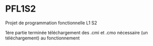 # PFL1S2
Projet de programmation fonctionnelle L1 S2

1ère partie terminée téléchargement des .cmi et .cmo nécessaire (un téléchargement) au fonctionnement
